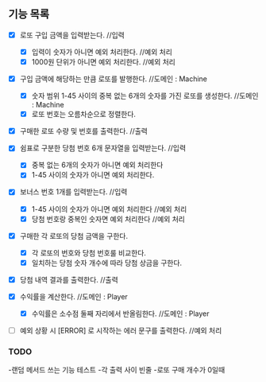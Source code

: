 ## 기능 목록
- [x] 로또 구입 금액을 입력받는다. //입력 
  - [x] 입력이 숫자가 아니면 예외 처리한다. //예외 처리
  - [x] 1000원 단위가 아니면 예외 처리한다. //예외 처리  

- [x] 구입 금액에 해당하는 만큼 로또를 발행한다. //도메인 : Machine 
  - [x] 숫자 범위 1-45 사이의 중복 없는 6개의 숫자를 가진 로또를 생성한다. //도메인 : Machine
  - [x] 로또 번호는 오름차순으로 정렬한다.  
  
- [x] 구매한 로또 수량 및 번호를 출력한다. //출력  

- [x] 쉼표로 구분한 당첨 번호 6개 문자열을 입력받는다. //입력
  - [x] 중복 없는 6개의 숫자가 아니면 예외 처리한다
  - [x] 1-45 사이의 숫자가 아니면 예외 처리한다.
  
- [x] 보너스 번호 1개를 입력받는다. //입력
  - [x] 1-45 사이의 숫자가 아니면 예외 처리한다 //예외 처리  
  - [x] 당첨 번호랑 중복인 숫자면 예외 처리한다 //예외 처리

- [x] 구매한 각 로또의 당첨 금액을 구한다.
  - [x] 각 로또의 번호와 당첨 번호룰 비교한다. 
  - [x] 일치하는 당첨 숫자 개수에 따라 당첨 상금을 구한다.

- [x] 당첨 내역 결과를 출력한다. //출력  

- [x] 수익률을 계산한다. //도메인 : Player
  - [x] 수익률은 소수점 둘째 자리에서 반올림한다. //도메인 : Player  
  
-[ ] 예외 상황 시 [ERROR] 로 시작하는 에러 문구를 출력한다. //예외 처리  

### TODO
-랜덤 메서드 쓰는 기능 테스트
-각 출력 사이 빈줄
-로또 구매 개수가 0일때


